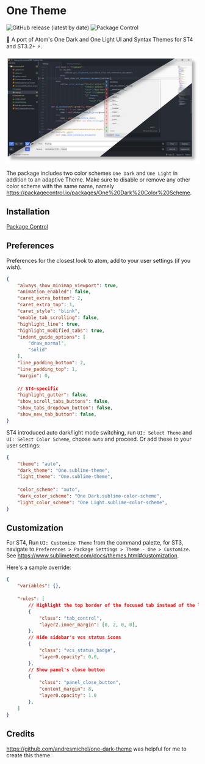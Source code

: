 # One Theme
![GitHub release (latest by date)](https://img.shields.io/github/v/release/AmjadHD/sublime_one_theme) ![Package Control](https://img.shields.io/packagecontrol/dt/Theme%20-%20One)

🎨 A port of Atom's One Dark and One Light UI and Syntax Themes for ST4 and ST3.2+ ⚡.

![screenshot](./one.png)

The package includes two color schemes `One Dark` and `One Light` in addition to an adaptive Theme.
Make sure to disable or remove any other color scheme with the same name, namely https://packagecontrol.io/packages/One%20Dark%20Color%20Scheme.

## Installation

[Package Control](https://packagecontrol.io/docs/usage)

## Preferences

Preferences for the closest look to atom, add to your user settings (if you wish).

```json
{
	"always_show_minimap_viewport": true,
	"animation_enabled": false,
	"caret_extra_bottom": 2,
	"caret_extra_top": 1,
	"caret_style": "blink",
	"enable_tab_scrolling": false,
	"highlight_line": true,
	"highlight_modified_tabs": true,
	"indent_guide_options": [
		"draw_normal",
		"solid"
	],
	"line_padding_bottom": 2,
	"line_padding_top": 1,
	"margin": 0,

	// ST4-specific
	"highlight_gutter": false,
	"show_scroll_tabs_buttons": false,
	"show_tabs_dropdown_button": false,
	"show_new_tab_button": false,
}
```

ST4 introduced auto dark/light mode switching,
run `UI: Select Theme` and `UI: Select Color Scheme`, choose `auto` and proceed.
Or add these to your user settings:

```json
{
	"theme": "auto",
	"dark_theme": "One.sublime-theme",
	"light_theme": "One.sublime-theme",

	"color_scheme": "auto",
	"dark_color_scheme": "One Dark.sublime-color-scheme",
	"light_color_scheme": "One Light.sublime-color-scheme",
}
```

## Customization

For ST4, Run `UI: Customize Theme` from the command palette,
for ST3, navigate to `Preferences > Package Settings > Theme - One > Customize`.
See https://www.sublimetext.com/docs/themes.html#customization.

Here's a sample override:

```json
{
	"variables": {},

	"rules": [
		// Highlight the top border of the focused tab instead of the left one
		{
			"class": "tab_control",
			"layer2.inner_margin": [0, 2, 0, 0],
		},
		// Hide sidebar's vcs status icons
		{
			"class": "vcs_status_badge",
			"layer0.opacity": 0.0,
		},
		// Show panel's close button
		{
			"class": "panel_close_button",
			"content_margin": 8,
			"layer0.opacity": 1.0
		},
	]
}
```

## Credits

https://github.com/andresmichel/one-dark-theme was helpful for me to create this theme.